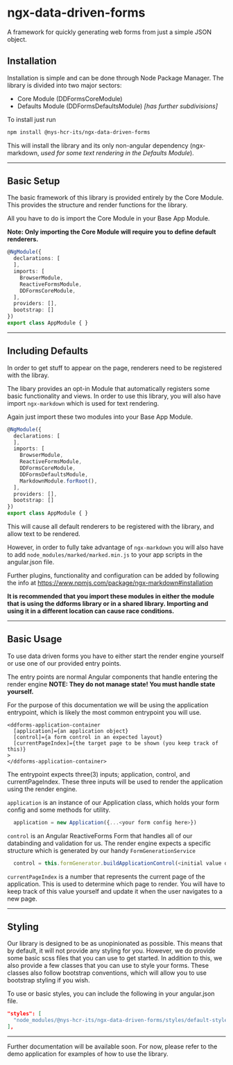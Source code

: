 # ngx-data-driven-forms
A framework for quickly generating web forms from just a simple JSON object.



## Installation

Installation is simple and can be done through Node Package Manager. The library is divided into two major sectors:

- Core Module (DDFormsCoreModule)
- Defaults Module (DDFormsDefaultsModule) *[has further subdivisions]*

To install just run 
```bash
npm install @nys-hcr-its/ngx-data-driven-forms
```

This will install the library and its only non-angular dependency (ngx-markdown, *used for some text rendering in the Defaults Module*).

---

## Basic Setup
The basic framework of this library is provided entirely by the Core Module. This provides the structure and render functions for the library.

All you have to do is import the Core Module in your Base App Module.

**Note: Only importing the Core Module will require you to define default renderers.**


```typescript
@NgModule({
  declarations: [
  ],
  imports: [
    BrowserModule,
    ReactiveFormsModule,
    DDFormsCoreModule,
  ],
  providers: [],
  bootstrap: []
})
export class AppModule { }
```
---

## Including Defaults
In order to get stuff to appear on the page, renderers need to be registered with the libray.

The libary provides an opt-in Module that automatically registers some basic functionality and views.
In order to use this library, you will also have import `ngx-markdown` which is used for text rendering.

Again just import these two modules into your Base App Module.



```typescript
@NgModule({
  declarations: [
  ],
  imports: [
    BrowserModule,
    ReactiveFormsModule,
    DDFormsCoreModule,
    DDFormsDefaultsModule,
    MarkdownModule.forRoot(),
  ],
  providers: [],
  bootstrap: []
})
export class AppModule { }
```

This will cause all default renderers to be registered with the library, and allow text to be rendered.

However, in order to fully take advantage of `ngx-markdown` you will also have to add 
`node_modules/marked/marked.min.js` to your app scripts in the angular.json file.

Further plugins, functionality and configuration can be added by following the info at https://www.npmjs.com/package/ngx-markdown#installation

**It is recommended that you import these modules in either the module that is using the ddforms library or in a shared library. Importing and using it in a different location can cause race conditions.**

---
## Basic Usage

To use data driven forms you have to either start the render engine yourself or use one of our provided entry points.

The entry points are normal Angular components that handle entering the render engine **NOTE: They do not manage state! You must handle state yourself.**

For the purpose of this documentation we will be using the application entrypoint, which is likely the most common entrypoint you will use.

```
<ddforms-application-container
  [application]={an application object}
  [control]={a form control in an expected layout}
  [currentPageIndex]={the target page to be shown (you keep track of this)}
>
</ddforms-application-container>
```
The entrypoint expects three(3) inputs; application, control, and currentPageIndex. These three inputs will be used to render the application using the render engine.

```application``` is an instance of our Application class, which holds your form config and some methods for utility.
```typescript
  application = new Application({...<your form config here>})
``` 

```control``` is an Angular ReactiveForms Form that handles all of our databinding and validation for us. The render engine expects a specific structure which is generated by our handy ```FormGenerationService```

```typescript
  control = this.formGenerator.buildApplicationControl(<initial value or null>, <an application object>);
```

```currentPageIndex``` is a number that represents the current page of the application. This is used to determine which page to render. You will have to keep track of this value yourself and update it when the user navigates to a new page.

----


## Styling
Our library is designed to be as unopinionated as possible. This means that by default, it will not provide any styling for you. However, we do provide some basic scss files that you can use to get started. In addition to this, we also provide a few classes that you can use to style your forms. These classes also follow bootstrap conventions, which will allow you to use bootstrap styling if you wish.

To use or basic styles, you can include the following in your angular.json file.

```json
"styles": [
  "node_modules/@nys-hcr-its/ngx-data-driven-forms/styles/default-styles.scss"
],
```


----

Further documentation will be available soon. For now, please refer to the demo application for examples of how to use the library.
